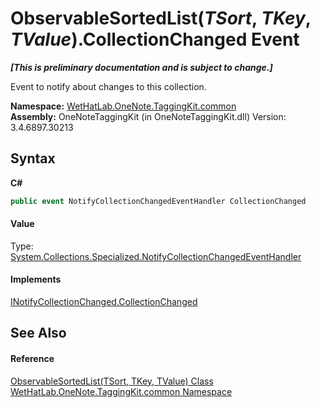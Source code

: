# ObservableSortedList(*TSort*, *TKey*, *TValue*).CollectionChanged Event
 _**\[This is preliminary documentation and is subject to change.\]**_

Event to notify about changes to this collection.

**Namespace:**&nbsp;<a href="bcdbab9c-63d1-48a4-6937-af53fb8d9a55">WetHatLab.OneNote.TaggingKit.common</a><br />**Assembly:**&nbsp;OneNoteTaggingKit (in OneNoteTaggingKit.dll) Version: 3.4.6897.30213

## Syntax

**C#**<br />
``` C#
public event NotifyCollectionChangedEventHandler CollectionChanged
```


#### Value
Type: <a href="http://msdn2.microsoft.com/en-us/library/ms628284" target="_blank">System.Collections.Specialized.NotifyCollectionChangedEventHandler</a>

#### Implements
<a href="http://msdn2.microsoft.com/en-us/library/ms653382" target="_blank">INotifyCollectionChanged.CollectionChanged</a><br />

## See Also


#### Reference
<a href="89870249-f56d-ac32-0b8d-d26e5712ecac">ObservableSortedList(TSort, TKey, TValue) Class</a><br /><a href="bcdbab9c-63d1-48a4-6937-af53fb8d9a55">WetHatLab.OneNote.TaggingKit.common Namespace</a><br />